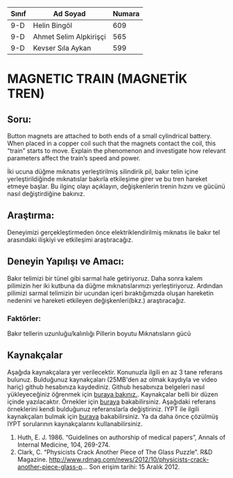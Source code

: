 

 Sınıf |       Ad Soyad         |Numara
-------|------------------------|-------
 9-D   | Helin Bingöl           | 609
 9-D   | Ahmet Selim Alpkirişçi | 565
 9-D   | Kevser Sıla Aykan      | 599

#  MAGNETIC TRAIN (MAGNETİK TREN)
## Soru:
Button magnets are attached to both ends of a small cylindrical battery. When placed in a copper coil such that the magnets contact the coil, this “train” starts to move. Explain the phenomenon and investigate how relevant parameters affect the train’s speed and power.

İki ucuna düğme mıknatıs yerleştirilmiş silindirik pil, bakır telin içine yerleştirildiğinde mıknatıslar bakırla etkileşime girer ve bu tren hareket etmeye başlar. Bu ilginç olayı açıklayın, değişkenlerin trenin hızını ve gücünü nasıl değiştirdiğine bakınız.
## Araştırma:
Deneyimizi gerçekleştirmeden önce elektriklendirilmiş mıknatıs ile bakır tel arasındaki ilişkiyi ve etkileşimi araştıracağız. 
## Deneyin Yapılışı ve Amacı:
Bakır telimizi bir tünel gibi sarmal hale getiriyoruz. Daha sonra kalem pilimizin her iki kutbuna da düğme mıknatıslarımızı yerleştiriyoruz. Ardından pilimizi sarmal telimizin bir ucundan içeri bıraktığımızda oluşan hareketin nedenini ve hareketi etkileyen değişkenleri(bkz.) araştıracağız.
### Faktörler:
Bakır tellerin uzunluğu/kalınlığı
Pillerin boyutu
Mıknatısların gücü 

## Kaynakçalar  
Aşağıda kaynakçalara yer verilecektir. Konunuzla ilgili en az 3 tane referans bulunuz. Bulduğunuz  kaynakçaları (25MB'den az olmak kaydıyla ve video hariç) github hesabınıza kaydediniz. Github hesabınıza belgeleri nasıl yükleyeceğiniz öğrenmek için [buraya bakınız.](https://help.github.com/articles/adding-a-file-to-a-repository/). Kaynakçalar belli bir düzen içinde yazılacaktır. Örnekler için [buraya](http://www.tubitak.gov.tr/tr/duyuru/bibliyografik-verilerin-duzenlenmesi) bakabilirsiniz. Aşağıdaki referans örneklerini kendi bulduğunuz referanslarla değiştiriniz. IYPT ile ilgili kaynakçaları bulmak için [buraya](http://kit.ilyam.org/) bakabilirsiniz. Ya da daha önce çözülmüş IYPT sorularının kaynakçalarını kullanabilirsiniz. 

 1. Huth, E. J. 1986. “Guidelines on authorship of medical papers”, Annals of Internal Medicine, 104, 269-274.
 2. Clark, C. “Physicists Crack Another Piece of The Glass Puzzle”. R&D Magazine.
http://www.rdmag.com/news/2012/10/physicists-crack-another-piece-glass-p...
Son erişim tarihi: 15 Aralık 2012.

